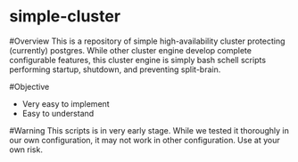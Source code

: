 # simple-cluster

#Overview
This is a repository of simple high-availability cluster protecting
(currently) postgres. While other cluster engine develop complete
configurable features, this cluster engine is simply bash schell scripts
performing startup, shutdown, and preventing split-brain.

#Objective
- Very easy to implement
- Easy to understand

#Warning
This scripts is in very early stage. While we tested it thoroughly in
our own configuration, it may not work in other configuration. Use at
your own risk.
